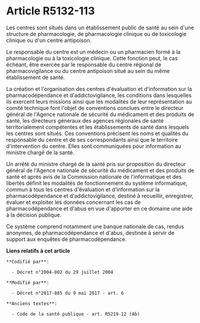 # Article R5132-113

Les centres sont situés dans un établissement public de santé au sein d'une structure de pharmacologie, de pharmacologie
clinique ou de toxicologie clinique ou d'un centre antipoison.

Le responsable du centre est un médecin ou un pharmacien formé à la pharmacologie ou à la toxicologie clinique. Cette
fonction peut, le cas échéant, être exercée par le responsable du centre régional de pharmacovigilance ou du centre
antipoison situé au sein du même établissement de santé.

La création et l'organisation des centres d'évaluation et d'information sur la pharmacodépendance et d'addictovigilance, les
conditions dans lesquelles ils exercent leurs missions ainsi que les modalités de leur représentation au comité technique
font l'objet de conventions conclues entre le directeur général de l'Agence nationale de sécurité du médicament et des
produits de santé, les directeurs généraux des agences régionales de santé territorialement compétentes et les établissements
de santé dans lesquels les centres sont situés. Ces conventions précisent les noms et qualités du responsable du centre et de
ses correspondants ainsi que le territoire d'intervention du centre. Elles sont communiquées pour information au ministre
chargé de la santé.

Un arrêté du ministre chargé de la santé pris sur proposition du directeur général de l'Agence nationale de sécurité du
médicament et des produits de santé et après avis de la Commission nationale de l'informatique et des libertés définit les
modalités de fonctionnement du système informatique, commun à tous les centres d'évaluation et d'information sur la
pharmacodépendance et d'addictovigilance, destiné à recueillir, enregistrer, évaluer et exploiter les données concernant les
cas de pharmacodépendance et d'abus en vue d'apporter en ce domaine une aide à la décision publique.

Ce système comprend notamment une banque nationale de cas, rendus anonymes, de pharmacodépendance et d'abus, destinée à
servir de support aux enquêtes de pharmacodépendance.

**Liens relatifs à cet article**

	**Codifié par**:

	  - Décret n°2004-802 du 29 juillet 2004

	**Modifié par**:

	  - Décret n°2017-885 du 9 mai 2017 - art. 6

	**Anciens textes**:

	  - Code de la santé publique - art. R5219-12 (Ab)
